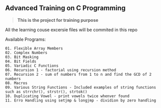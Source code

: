 ## Advanced Training on C Programming

> **This is the project for training purpose**

All the learning couse excersie files will be commited in this repo

Available Programs:
```
01. Flexible Array Members 
02. Complex Numbers
03. Bit Masking
04. Bit Fields
05. Variadic C Functions
06. Recursion 1 - factorial using recursion method
07. Recursion 2 - sum of numbers from 1 to n and find the GCD of 2 numbers
08. Macros
09. Various String Functions - Included examples of string functions such as strrchr(), strstr(), strtok()
10. Duplicating Vowel - print vowels twice whenver found
11. Erro Handling using setjmp & longjmp - dividion by zero handling

```
